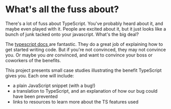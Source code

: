 # What's all the fuss about?

There's a lot of fuss about TypeScript. You've probably heard about it, and maybe even played with it. People are excited about it, but it just looks like a bunch of junk tacked onto your javascript. What's the big deal?

The [typescript docs ](https://www.typescriptlang.org/docs/home.html)are fantastic. They do a great job of explaining how to get started writing code. But if you're not convinced, they may not convince you. Or maybe you _are_ convinced, and want to convince your boss or coworkers of the benefits.

This project presents small case studies illustrating the benefit TypeScript gives you. Each one will include:

* a plain JavaScript snippet \(with a bug!\)
* a translation to TypeScript, and an explanation of how our bug could have been prevented
* links to resources to learn more about the TS features used



